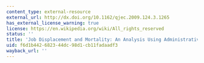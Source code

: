 ```yaml
---
content_type: external-resource
external_url: http://dx.doi.org/10.1162/qjec.2009.124.3.1265
has_external_license_warning: true
license: https://en.wikipedia.org/wiki/All_rights_reserved
status: ''
title: 'Job Displacement and Mortality: An Analysis Using Administrative Data'
uid: f6d1b442-6823-44dc-98d1-cb11fadaadf3
wayback_url: ''
---
```

